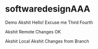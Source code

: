# softwaredesignAAA
Demo
Akshit
Hello!
Excuse me
Third
Fourth


Akshit Remote Changes
OK

Akshit Local
Akshit Changes from Branch
